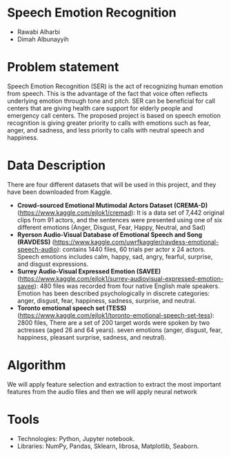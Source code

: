 # Speech Emotion Recognition
* Rawabi Alharbi
* Dimah Albunayyih

# Problem statement
Speech Emotion Recognition (SER) is the act of recognizing human emotion from speech. This is the advantage of the fact that voice often reflects underlying emotion through tone and pitch. SER can be beneficial for call centers that are giving health care support for elderly people and emergency call centers. The proposed project is based on speech emotion recognition is giving greater priority to calls with emotions such as fear, anger, and sadness, and less priority to calls with neutral speech and happiness.

# Data Description
There are four different datasets that will be used in this project, and they have been downloaded from Kaggle.
* **Crowd-sourced Emotional Mutimodal Actors Dataset (CREMA-D)** (https://www.kaggle.com/ejlok1/cremad): It is a data set of 7,442 original clips from 91 actors, and the sentences were presented using one of six different emotions (Anger, Disgust, Fear, Happy, Neutral, and Sad)
* **Ryerson Audio-Visual Database of Emotional Speech and Song (RAVDESS)** (https://www.kaggle.com/uwrfkaggler/ravdess-emotional-speech-audio): contains 1440 files, 60 trials per actor x 24 actors. Speech emotions includes calm, happy, sad, angry, fearful, surprise, and disgust expressions. 
* **Surrey Audio-Visual Expressed Emotion (SAVEE)** (https://www.kaggle.com/ejlok1/surrey-audiovisual-expressed-emotion-savee): 480 files was recorded from four native English male speakers. Emotion has been described psychologically in discrete categories: anger, disgust, fear, happiness, sadness, surprise, and neutral.
* **Toronto emotional speech set (TESS)** (https://www.kaggle.com/ejlok1/toronto-emotional-speech-set-tess): 2800 files, There are a set of 200 target words were spoken by two actresses (aged 26 and 64 years). seven emotions (anger, disgust, fear, happiness, pleasant surprise, sadness, and neutral).

# Algorithm
We will apply feature selection and extraction to extract the most important features from the audio files and then we will apply neural network

# Tools
* Technologies: Python, Jupyter notebook.
* Libraries: NumPy, Pandas, Sklearn, librosa, Matplotlib, Seaborn.
